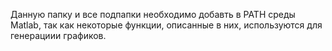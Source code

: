 Данную папку и все подпапки необходимо добавть в PATH среды Matlab, так как некоторые функции, описанные в них, используются для генерациии графиков.
